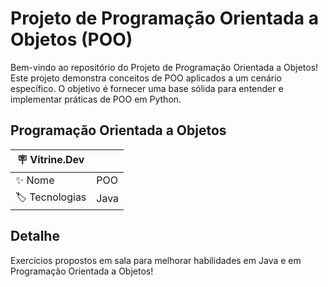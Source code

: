 # Projeto de Programação Orientada a Objetos (POO)

Bem-vindo ao repositório do Projeto de Programação Orientada a Objetos! Este projeto demonstra conceitos de POO aplicados a um cenário específico. O objetivo é fornecer uma base sólida para entender e implementar práticas de POO em Python.


## Programação Orientada a Objetos

| :placard: Vitrine.Dev |     |
| -------------  | --- |
| :sparkles: Nome        | POO
| :label: Tecnologias | Java

## Detalhe

Exercícios propostos em sala para melhorar habilidades em Java e em Programação Orientada a Objetos!
